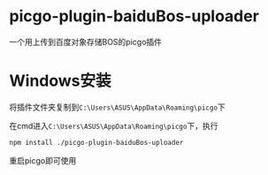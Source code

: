 # picgo-plugin-baiduBos-uploader
一个用上传到百度对象存储BOS的picgo插件
# Windows安装
将插件文件夹复制到`C:\Users\ASUS\AppData\Roaming\picgo`下

在cmd进入`C:\Users\ASUS\AppData\Roaming\picgo`下，执行

```sh
npm install ./picgo-plugin-baiduBos-uploader
```

重启picgo即可使用
